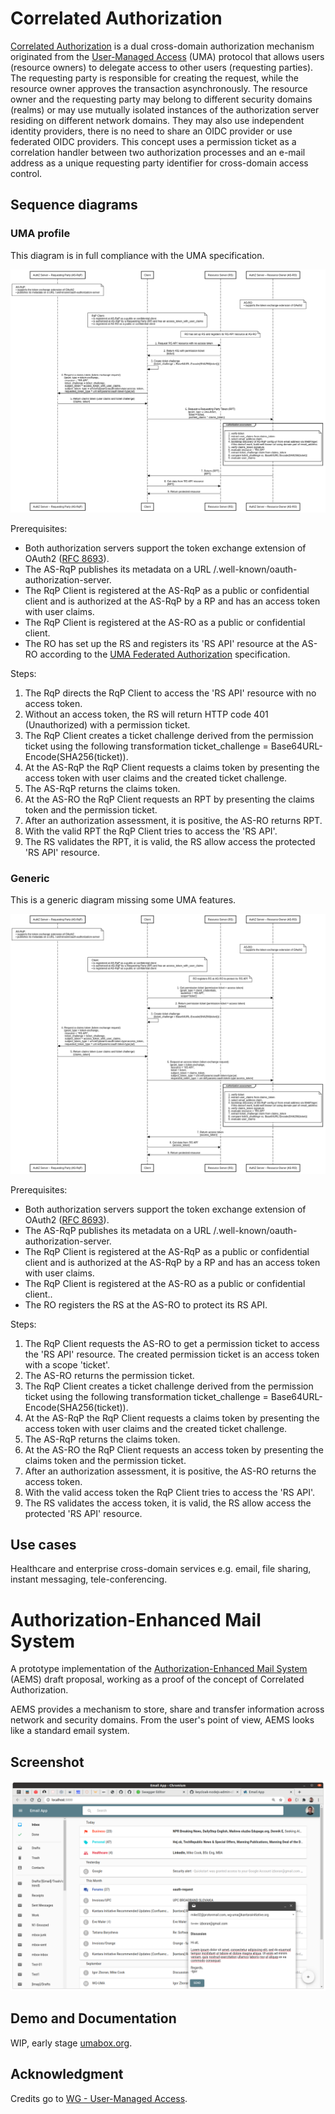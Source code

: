 # Correlated Authorization

[Correlated Authorization][2] is a dual cross-domain authorization mechanism originated from the [User-Managed Access][1] (UMA) protocol that allows users (resource owners) to delegate access to other users (requesting parties). The requesting party is responsible for creating the request, while the resource owner approves the transaction asynchronously. The resource owner and the requesting party may belong to different security domains (realms) or may use mutually isolated instances of the authorization server residing on different network domains. They may also use independent identity providers, there is no need to share an OIDC provider or use federated OIDC providers. This concept uses a permission ticket as a correlation handler between two authorization processes and an e-mail address as a unique requesting party identifier for cross-domain access control.

## Sequence diagrams

### UMA profile

This diagram is in full compliance with the UMA specification.

![Sequence Diagram - uma-compliant](./images/correlated-authz-uma.png)

Prerequisites:

* Both authorization servers support the token exchange extension of OAuth2 ([RFC 8693][4]).
* The AS-RqP publishes its metadata on a URL /.well-known/oauth-authorization-server.
* The RqP Client is registered at the AS-RqP as a public or confidential client and is authorized at the AS-RqP by a RP and has an access token with user claims.
* The RqP Client is registered at the AS-RO as a public or confidential client.
* The RO has set up the RS and registers its 'RS API' resource at the AS-RO according to the [UMA Federated Authorization][5] specification.

Steps:

1. The RqP directs the RqP Client to access the 'RS API' resource with no access token.
2. Without an access token, the RS will return HTTP code 401 (Unauthorized) with a permission ticket.
3. The RqP Client creates a ticket challenge derived from the permission ticket using the following transformation ticket_challenge = Base64URL-Encode(SHA256(ticket)).
4. At the AS-RqP the RqP Client requests a claims token by presenting the access token with user claims and the created ticket challenge.
5. The AS-RqP returns the claims token.
6. At the AS-RO the RqP Client requests an RPT by presenting the claims token and the permission ticket.
7. After an authorization assessment, it is positive, the AS-RO returns RPT.
8. With the valid RPT the RqP Client tries to access the 'RS API'.
9. The RS validates the RPT, it is valid, the RS allow access the protected 'RS API' resource. 

### Generic

This is a generic diagram missing some UMA features.

![Sequence Diagram - generic](./images/correlated-authz-generic.png)

Prerequisites:

* Both authorization servers support the token exchange extension of OAuth2 ([RFC 8693][4]).
* The AS-RqP publishes its metadata on a URL /.well-known/oauth-authorization-server.
* The RqP Client is registered at the AS-RqP as a public or confidential client and is authorized at the AS-RqP by a RP and has an access token with user claims.
* The RqP Client is registered at the AS-RO as a public or confidential client..
* The RO registers the RS at the AS-RO to protect its RS API.

Steps:

1. The RqP Client requests the AS-RO to get a permission ticket to access the 'RS API' resource. The created permission ticket is an access token with a scope 'ticket'.
2. The AS-RO returns the permission ticket.
3. The RqP Client creates a ticket challenge derived from the permission ticket using the following transformation ticket_challenge = Base64URL-Encode(SHA256(ticket)).
4. At the AS-RqP the RqP Client requests a claims token by presenting the access token with user claims and the created ticket challenge.
5. The AS-RqP returns the claims token.
6. At the AS-RO the RqP Client requests an access token by presenting the claims token and the permission ticket.
7. After an authorization assessment, it is positive, the AS-RO returns the access token.
8. With the valid access token the RqP Client tries to access the 'RS API'.
9. The RS validates the access token, it is valid, the RS allow access the protected 'RS API' resource.

## Use cases

Healthcare and enterprise cross-domain services e.g. email, file sharing, instant messaging, tele-conferencing.

# Authorization-Enhanced Mail System

A prototype implementation of the [Authorization-Enhanced Mail System][3] (AEMS) draft proposal, working as a proof of the concept of Correlated Authorization.

AEMS provides a mechanism to store, share and transfer information across network and security domains. From the user's point of view, AEMS looks like a standard email system.

## Screenshot

![GUI](./images/gui.png)
## Demo and Documentation

WIP, early stage [umabox.org][6].

## Acknowledgment

Credits go to [WG - User-Managed Access][7].

[1]: https://en.wikipedia.org/wiki/User-Managed_Access
[2]: https://github.com/uma-email/proposal/blob/master/correlated-authorization-draft-00.pdf
[3]: https://github.com/uma-email/proposal/blob/master/authorization-enhanced-mail-system-draft-02.pdf
[4]: https://www.rfc-editor.org/rfc/rfc8693.html
[5]: https://docs.kantarainitiative.org/uma/wg/rec-oauth-uma-federated-authz-2.0.html
[6]: https://www.umabox.org
[7]: https://kantarainitiative.org/confluence/display/uma/Home
